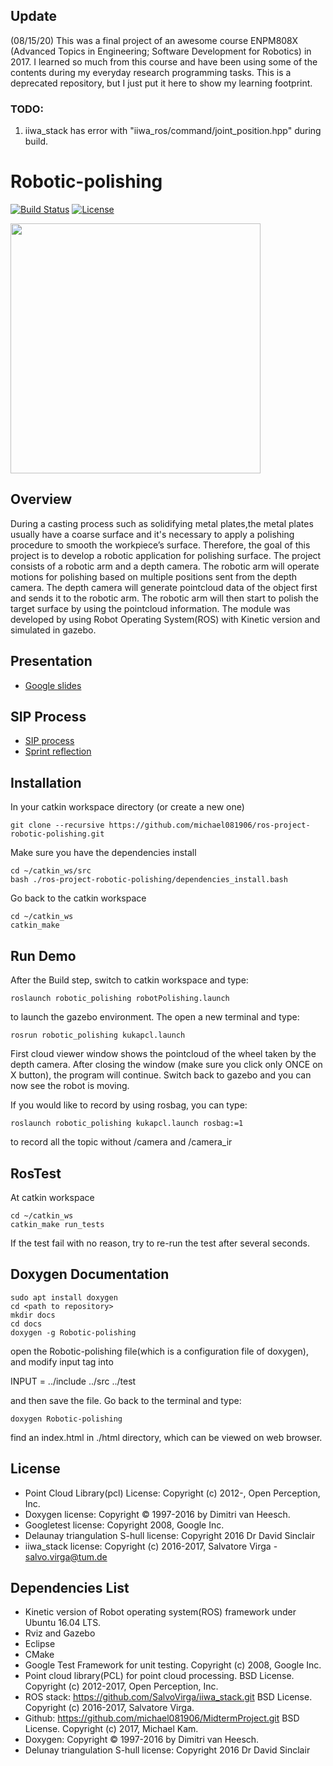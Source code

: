 ## Update
(08/15/20) This was a final project of an awesome course ENPM808X (Advanced Topics in Engineering; Software Development for Robotics) in 2017. I learned so much from this course and have been using some of the contents during my everyday research programming tasks. This is a deprecated repository, but I just put it here to show my learning footprint.   

### TODO:
1. iiwa_stack has error with "iiwa_ros/command/joint_position.hpp" during build. 


# Robotic-polishing
[![Build Status](https://travis-ci.org/michael081906/ros-project-robotic-polishing.svg?branch=master)](https://travis-ci.org/michael081906/ros-project-robotic-polishing)
[![License](https://img.shields.io/badge/License-BSD%203--Clause-blue.svg)](https://opensource.org/licenses/BSD-3-Clause)

<img src="https://github.com/michael081906/ros-project-robotic-polishing/blob/master/docs/robot-polishing-demo.gif" width="400" >  

## Overview

During a casting process such as solidifying metal plates,the metal plates usually have a coarse surface and it's necessary to apply a polishing procedure to smooth the workpiece’s surface. Therefore, the goal of this project is to develop a robotic application for polishing surface. The project consists of a robotic arm and a depth camera. The robotic arm will operate motions for polishing based on multiple positions sent from the depth camera. The depth camera will generate pointcloud data of the object first and sends it to the robotic arm. The robotic arm will then start to polish the target surface by using the pointcloud information. The module was developed by using Robot Operating System(ROS) with Kinetic version and simulated in gazebo. 

## Presentation
- [Google slides](https://docs.google.com/presentation/d/1rI3Nj8a8sGg6t7eYuaSVSCyE0983Q329ykSKCLgTq6U/edit#slide=id.p)

## SIP Process

- [SIP process](https://docs.google.com/spreadsheets/d/1UUcCnmibCKxxiiPX6WSljX4oefd2pRVzwdVSvT2h65M/edit#gid=0)
- [Sprint reflection](https://docs.google.com/document/d/1ROcQN64o7sSzH2lZel_-hgHf1hhe9IFEqnSOjLyZbQA/edit)

## Installation

In your catkin workspace directory (or create a new one)
```
git clone --recursive https://github.com/michael081906/ros-project-robotic-polishing.git
```
Make sure you have the dependencies install
```
cd ~/catkin_ws/src
bash ./ros-project-robotic-polishing/dependencies_install.bash
```
Go back to the catkin workspace 
```
cd ~/catkin_ws
catkin_make 
```

## Run Demo

After the Build step, switch to catkin workspace and type:
```
roslaunch robotic_polishing robotPolishing.launch
```
to launch the gazebo environment. The open a new terminal and type:
```
rosrun robotic_polishing kukapcl.launch
```

First cloud viewer window shows the pointcloud of the wheel taken by the depth camera. After closing the window (make sure you click only ONCE on X button), the program will continue. Switch back to gazebo and you can now see the robot is moving.

If you would like to record by using rosbag, you can type:
```
roslaunch robotic_polishing kukapcl.launch rosbag:=1
```
to record all the topic without /camera and /camera_ir

## RosTest

At catkin workspace 
```
cd ~/catkin_ws
catkin_make run_tests
```
If the test fail with no reason, try to re-run the test after several seconds.  
 
## Doxygen Documentation
```
sudo apt install doxygen
cd <path to repository>
mkdir docs
cd docs
doxygen -g Robotic-polishing
```
open the Robotic-polishing file(which is a configuration file of doxygen), and modify input tag into

INPUT                  = ../include ../src ../test

and then save the file. Go back to the terminal and type:
```
doxygen Robotic-polishing
```
find an index.html in ./html directory, which can be viewed on web browser.


## License 

- Point Cloud Library(pcl) License: Copyright (c) 2012-, Open Perception, Inc.
- Doxygen license: Copyright © 1997-2016 by Dimitri van Heesch.
- Googletest license: Copyright 2008, Google Inc.
- Delaunay triangulation S-hull license: Copyright 2016 Dr David Sinclair
- iiwa_stack license: Copyright (c) 2016-2017, Salvatore Virga - salvo.virga@tum.de


## Dependencies List

- Kinetic version of Robot operating system(ROS) framework under Ubuntu 16.04 LTS.  
- Rviz and Gazebo
- Eclipse
- CMake
- Google Test Framework for unit testing. Copyright (c) 2008, Google Inc.
- Point cloud library(PCL) for point cloud processing. BSD License. Copyright (c) 2012-2017, Open Perception, Inc.
- ROS stack: https://github.com/SalvoVirga/iiwa_stack.git BSD License. Copyright (c) 2016-2017, Salvatore Virga.
- Github: https://github.com/michael081906/MidtermProject.git BSD License. Copyright (c) 2017, Michael Kam.
- Doxygen: Copyright © 1997-2016 by Dimitri van Heesch.
- Delunay triangulation S-hull license: Copyright 2016 Dr David Sinclair


